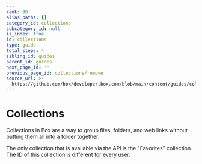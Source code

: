 ```yaml
---
rank: 90
alias_paths: []
category_id: collections
subcategory_id: null
is_index: true
id: collections
type: guide
total_steps: 4
sibling_id: guides
parent_id: guides
next_page_id: ''
previous_page_id: collections/remove
source_url: >-
  https://github.com/box/developer.box.com/blob/main/content/guides/collections/index.md
---
```

# Collections

Collections in Box are a way to group files, folders, and web links without
putting them all into a folder together.

<Message warning>

The only collection that is available via the API is the "Favorites"
collection. The ID of this collection is [different for every
user](g://collections/list).

</Message>
